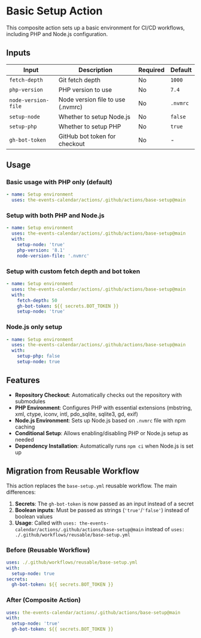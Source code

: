 # Basic Setup Action

This composite action sets up a basic environment for CI/CD workflows, including PHP and Node.js configuration.

## Inputs

| Input | Description | Required | Default |
|-------|-------------|----------|---------|
| `fetch-depth` | Git fetch depth | No | `1000` |
| `php-version` | PHP version to use | No | `7.4` |
| `node-version-file` | Node version file to use (.nvmrc) | No | `.nvmrc` |
| `setup-node` | Whether to setup Node.js | No | `false` |
| `setup-php` | Whether to setup PHP | No | `true` |
| `gh-bot-token` | GitHub bot token for checkout | No | - |

## Usage

### Basic usage with PHP only (default)

```yaml
- name: Setup environment
  uses: the-events-calendar/actions/.github/actions/base-setup@main
```

### Setup with both PHP and Node.js

```yaml
- name: Setup environment
  uses: the-events-calendar/actions/.github/actions/base-setup@main
  with:
    setup-node: 'true'
    php-version: '8.1'
    node-version-file: '.nvmrc'
```

### Setup with custom fetch depth and bot token

```yaml
- name: Setup environment
  uses: the-events-calendar/actions/.github/actions/base-setup@main
  with:
    fetch-depth: 50
    gh-bot-token: ${{ secrets.BOT_TOKEN }}
    setup-node: 'true'
```

### Node.js only setup

```yaml
- name: Setup environment
  uses: the-events-calendar/actions/.github/actions/base-setup@main
  with:
    setup-php: false
    setup-node: true
```

## Features

- **Repository Checkout**: Automatically checks out the repository with submodules
- **PHP Environment**: Configures PHP with essential extensions (mbstring, xml, ctype, iconv, intl, pdo_sqlite, sqlite3, gd, exif)
- **Node.js Environment**: Sets up Node.js based on `.nvmrc` file with npm caching
- **Conditional Setup**: Allows enabling/disabling PHP or Node.js setup as needed
- **Dependency Installation**: Automatically runs `npm ci` when Node.js is set up

## Migration from Reusable Workflow

This action replaces the `base-setup.yml` reusable workflow. The main differences:

1. **Secrets**: The `gh-bot-token` is now passed as an input instead of a secret
2. **Boolean inputs**: Must be passed as strings (`'true'`/`'false'`) instead of boolean values
3. **Usage**: Called with `uses: the-events-calendar/actions/.github/actions/base-setup@main` instead of `uses: ./.github/workflows/reusable/base-setup.yml`

### Before (Reusable Workflow)
```yaml
uses: ./.github/workflows/reusable/base-setup.yml
with:
  setup-node: true
secrets:
  gh-bot-token: ${{ secrets.BOT_TOKEN }}
```

### After (Composite Action)
```yaml
uses: the-events-calendar/actions/.github/actions/base-setup@main
with:
  setup-node: 'true'
  gh-bot-token: ${{ secrets.BOT_TOKEN }}
```

